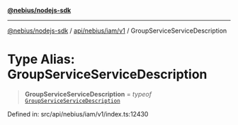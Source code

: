 [**@nebius/nodejs-sdk**](../../../../../README.md)

***

[@nebius/nodejs-sdk](../../../../../README.md) / [api/nebius/iam/v1](../README.md) / GroupServiceServiceDescription

# Type Alias: GroupServiceServiceDescription

> **GroupServiceServiceDescription** = *typeof* [`GroupServiceServiceDescription`](../variables/GroupServiceServiceDescription.md)

Defined in: src/api/nebius/iam/v1/index.ts:12430
